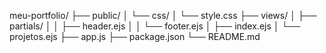 meu-portfolio/
├── public/
│   └── css/
│       └── style.css
├── views/
│   ├── partials/
│   │   ├── header.ejs
│   │   └── footer.ejs
│   ├── index.ejs
│   └── projetos.ejs
├── app.js
├── package.json
└── README.md